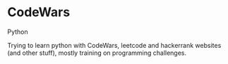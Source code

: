 # CodeWars
Python

Trying to learn python with CodeWars, leetcode and hackerrank websites (and other stuff), mostly training on programming challenges.
